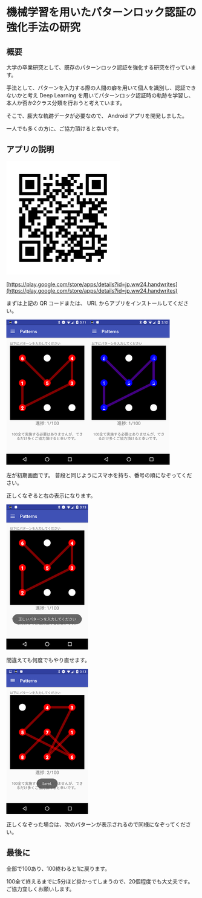 機械学習を用いたパターンロック認証の強化手法の研究
====

概要
----
大学の卒業研究として、既存のパターンロック認証を強化する研究を行っています。

手法として、パターンを入力する際の人間の癖を用いて個人を識別し、認証できないかと考え Deep Learning を用いてパターンロック認証時の軌跡を学習し、本人か否か2クラス分類を行おうと考えています。

そこで、膨大な軌跡データが必要なので、 Android アプリを開発しました。

一人でも多くの方に、ご協力頂けると幸いです。

アプリの説明
----
![QR code](docs/qr.png)

[https://play.google.com/store/apps/details?id=jp.ww24.handwrites](https://play.google.com/store/apps/details?id=jp.ww24.handwrites)

まずは上記の QR コードまたは、 URL からアプリをインストールしてください。

![初期画面](docs/ss/doc01.png)

左が初期画面です。
普段と同じようにスマホを持ち、番号の順になぞってください。

正しくなぞると右の表示になります。

![誤り](docs/ss/doc02.png)

間違えても何度でもやり直せます。

![次へ](docs/ss/doc03.png)

正しくなぞった場合は、次のパターンが表示されるので同様になぞってください。

最後に
-----
全部で100あり、100終わると1に戻ります。

100全て終えるまでに5分ほど掛かってしまうので、20個程度でも大丈夫です。
ご協力宜しくお願いします。
